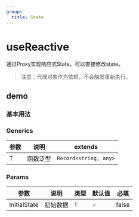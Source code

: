 ```yaml
---
group:
  title: State
---
```


# useReactive

通过Proxy实现响应式State，可以直接修改state。

> 注意：代理对象作为依赖，不会触发重新执行。

## demo

### 基本用法

<code src="./Demo/index.tsx"></code>
<code src="./Demo/Demo2.tsx"></code>
<code src="./Demo/test2.tsx"></code>
<code src="./Demo/test.tsx"></code>

### Generics

| **参数** | **说明** | extends               |
| ------ | ------ | --------------------- |
| T      | 函数泛型   | `Record<string, any>` |

### Params

| **参数**       | **说明** | **类型** | **默认值** | **必填** |
| ------------ | ------ | ------ | ------- | ------ |
| InitialState | 初始数据   | `T`    | -       | false  |
